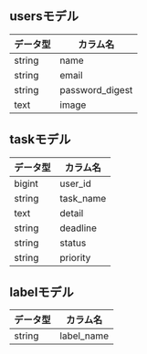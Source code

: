 ## usersモデル
|データ型|カラム名|
|---|---|
|string|name|
|string|email|
|string|password_digest|
|text|image|

## taskモデル
|データ型|カラム名|
|---|---|
|bigint|user_id|
|string|task_name|
|text|detail|
|string|deadline|
|string|status|
|string|priority|


## labelモデル
|データ型|カラム名|
|---|---|
|string|label_name|
